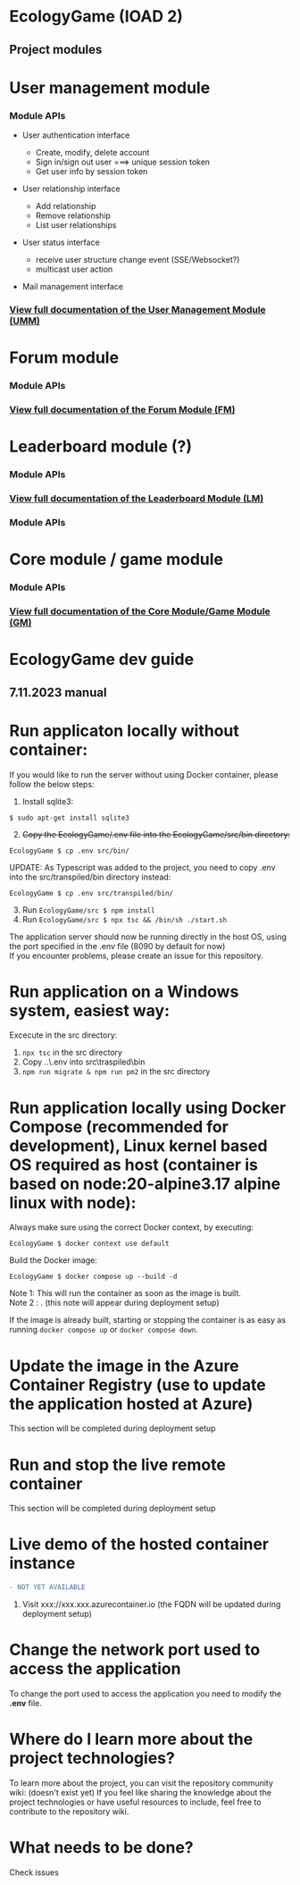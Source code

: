 # EcologyGame (IOAD 2)

## Project modules
# User management module
### Module APIs
- User authentication interface
    - Create, modify, delete account
    - Sign in/sign out user ===> unique session token
    - Get user info by session token
- User relationship interface
    - Add relationship
    - Remove relationship
    - List user relationships 
- User status interface
    - receive user structure change event (SSE/Websocket?)
    - multicast user action

- Mail management interface

### [View full documentation of the User Management Module (UMM)](/src/modules/user_management/README.md)
# Forum module
### Module APIs
### [View full documentation of the Forum Module (FM)](/src/modules/forum/README.md)
# Leaderboard module (?)
### Module APIs
### [View full documentation of the Leaderboard Module (LM)](/src/modules/leaderboard/README.md)
### Module APIs
# Core module / game module
### Module APIs
### [View full documentation of the Core Module/Game Module (GM)](/src/modules/game_core/README.md)

# EcologyGame dev guide

## 7.11.2023 manual

# Run applicaton locally without container:
If you would like to run the server without using Docker container, please follow the below steps:
1. Install sqlite3:
```
$ sudo apt-get install sqlite3
```
2. ~~Copy the EcologyGame/.env file into the EcologyGame/src/bin directory:~~
```
EcologyGame $ cp .env src/bin/
```
UPDATE: As Typescript was added to the project, you need to copy .env into the src/transpiled/bin directory instead:
```
EcologyGame $ cp .env src/transpiled/bin/
```
3. Run ```EcologyGame/src $ npm install```
4. Run ```EcologyGame/src $ npx tsc && /bin/sh ./start.sh```
   
The application server should now be running directly in the host OS, using the port specified in the .env file (8090 by default for now)\
If you encounter problems, please create an issue for this repository. 

# Run application on a Windows system, easiest way:
Excecute in the src directory:
1. `npx tsc` in the src directory
1. Copy ..\\.env into src\traspiled\bin
2. `npm run migrate & npm run pm2` in the src directory

# Run application locally using Docker Compose (recommended for development), Linux kernel based OS required as host (container is based on node:20-alpine3.17 alpine linux with node):
Always make sure using the correct Docker context, by executing:
```
EcologyGame $ docker context use default
```
Build the Docker image:
```
EcologyGame $ docker compose up --build -d 
```
Note 1: This will run the container as soon as the image is built. \
Note 2 : . (this note will appear during deployment setup)
 
If the image is already built, starting or stopping the container is as easy as running ```docker compose up``` or ```docker compose down```.


# Update the image in the Azure Container Registry (use to update the application hosted at Azure)
This section will be completed during deployment setup
# Run and stop the live remote container 
This section will be completed during deployment setup
# Live demo of the hosted container instance
```diff
- NOT YET AVAILABLE
```
1. Visit xxx://xxx.xxx.azurecontainer.io (the FQDN will be updated during deployment setup)
# Change the network port used to access the application
To change the port used to access the application you need to modify the **.env** file.
# Where do I learn more about the project technologies?
To learn more about the project, you can visit the repository community wiki: (doesn't exist yet)
If you feel like sharing the knowledge about the project technologies or have useful resources to include, feel free to contribute to the repository wiki.  
# What needs to be done?
Check issues

